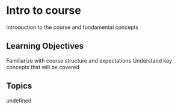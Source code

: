 # Intro to course

Introduction to the course and fundamental concepts

## Learning Objectives
Familiarize with course structure and expectations
Understand key concepts that will be covered

## Topics
undefined